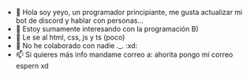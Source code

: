 - 👋 Hola soy yeyo, un programador principiante, me gusta actualizar mi bot de discord y hablar con personas...
- 👀 Estoy sumamente interesando con la programación B)
- 🌱 Le se al html, css, js y ts (poco)
- 💞️ No he colaborado con nadie ._. :xd:
- 📫 Si quieres más info mandame correo a: ahorita pongo mi correo espern xd

<!---
sunbotxd/sunbotxd is a ✨ special ✨ repository because its `README.md` (this file) appears on your GitHub profile.
You can click the Preview link to take a look at your changes.
--->
